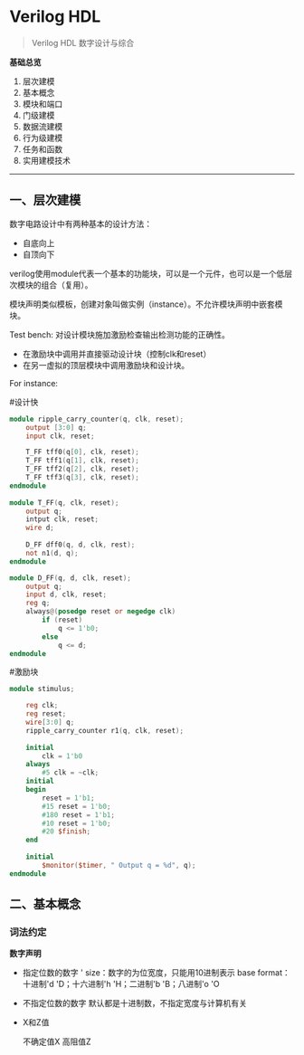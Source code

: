 # Verilog HDL

> Verilog HDL 数字设计与综合

**基础总览**

1. 层次建模
2. 基本概念
3. 模块和端口
4. 门级建模
5. 数据流建模
6. 行为级建模
7. 任务和函数
8. 实用建模技术

---

## 一、层次建模

数字电路设计中有两种基本的设计方法：

+ 自底向上
+ 自顶向下

verilog使用module代表一个基本的功能块，可以是一个元件，也可以是一个低层次模块的组合（复用）。

模块声明类似模板，创建对象叫做实例（instance）。不允许模块声明中嵌套模块。



Test bench: 对设计模块施加激励检查输出检测功能的正确性。

+ 在激励块中调用并直接驱动设计块（控制clk和reset）
+ 在另一虚拟的顶层模块中调用激励块和设计块。

For instance:

#设计快

```verilog
module ripple_carry_counter(q, clk, reset);
    output [3:0] q;
    input clk, reset;

    T_FF tff0(q[0], clk, reset);
    T_FF tff1(q[1], clk, reset);
    T_FF tff2(q[2], clk, reset);
    T_FF tff3(q[3], clk, reset);
endmodule
    
module T_FF(q, clk, reset);
   	output q;
    intput clk, reset;
    wire d;
    
    D_FF dff0(q, d, clk, rest);
    not n1(d, q);
endmodule

module D_FF(q, d, clk, reset);
    output q;
    input d, clk, reset;
    reg q;
    always@(posedge reset or negedge clk)
        if (reset)
            q <= 1'b0;
   	 	else
        	q <= d;
endmodule
```

#激励块

```verilog
module stimulus;

    reg clk;
    reg reset;
    wire[3:0] q;
    ripple_carry_counter r1(q, clk, reset);
    
    initial
        clk = 1'b0
    always
        #5 clk = ~clk;
    initial
    begin
        reset = 1'b1;
        #15 reset = 1'b0;
        #180 reset = 1'b1;
        #10 reset = 1'b0;
        #20 $finish;
    end
    
    initial
        $monitor($timer, " Output q = %d", q);
endmodule 
```



## 二、基本概念

### **词法约定**

**数字声明**

+ 指定位数的数字
  <size>'<base format><number>
  size：数字的为位宽度，只能用10进制表示
  base format：十进制'd 'D；十六进制'h 'H；二进制'b 'B；八进制'o 'O

+ 不指定位数的数字
  默认都是十进制数，不指定宽度与计算机有关

+ X和Z值

  不确定值X
  高阻值Z

